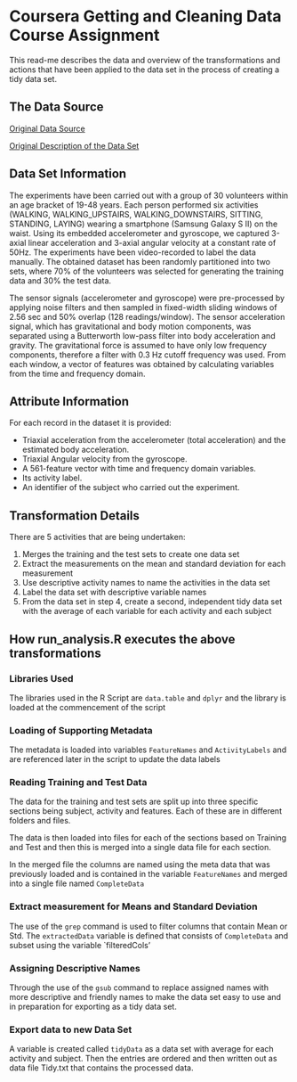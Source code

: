 # Coursera Getting and Cleaning Data Course Assignment

This read-me describes the  data and overview of the transformations and actions that have been applied to the data set in the process of creating a tidy data set.

## The Data Source

[Original Data Source](https://d396qusza40orc.cloudfront.net/getdata%2Fprojectfiles%2FUCI%20HAR%20Dataset.zip)

[Original Description of the Data Set](http://archive.ics.uci.edu/ml/datasets/Human+Activity+Recognition+Using+Smartphones)

## Data Set Information

The experiments have been carried out with a group of 30 volunteers within an age bracket of 19-48 years. Each person performed six activities (WALKING, WALKING_UPSTAIRS, WALKING_DOWNSTAIRS, SITTING, STANDING, LAYING) wearing a smartphone (Samsung Galaxy S II) on the waist. Using its embedded accelerometer and gyroscope, we captured 3-axial linear acceleration and 3-axial angular velocity at a constant rate of 50Hz. The experiments have been video-recorded to label the data manually. The obtained dataset has been randomly partitioned into two sets, where 70% of the volunteers was selected for generating the training data and 30% the test data. 

The sensor signals (accelerometer and gyroscope) were pre-processed by applying noise filters and then sampled in fixed-width sliding windows of 2.56 sec and 50% overlap (128 readings/window). The sensor acceleration signal, which has gravitational and body motion components, was separated using a Butterworth low-pass filter into body acceleration and gravity. The gravitational force is assumed to have only low frequency components, therefore a filter with 0.3 Hz cutoff frequency was used. From each window, a vector of features was obtained by calculating variables from the time and frequency domain.

## Attribute Information

For each record in the dataset it is provided: 
- Triaxial acceleration from the accelerometer (total acceleration) and the estimated body acceleration. 
- Triaxial Angular velocity from the gyroscope. 
- A 561-feature vector with time and frequency domain variables. 
- Its activity label. 
- An identifier of the subject who carried out the experiment.

## Transformation Details

There are 5 activities that are being undertaken:

1. Merges the training and the test sets to create one data set
2. Extract the measurements on the mean and standard deviation for each measurement
3. Use descriptive activity names to name the activities in the data set
4. Label the data set with descriptive variable names
5. From the data set in step 4, create a second, independent tidy data set with the average of each variable for each activity and each subject

## How run_analysis.R executes the above transformations

### Libraries Used
The libraries used in the R Script are `data.table` and `dplyr` and the library is loaded at the commencement of the script

### Loading of Supporting Metadata
The metadata is loaded into variables `FeatureNames` and `ActivityLabels` and are referenced later in the script to update the data labels

### Reading Training and Test Data
The data for the training and test sets are split up into three specific sections being subject, activity and features.  Each of these are in different folders and files.

The data is then loaded into files for each of the sections based on Training and Test and then this is merged into a single  data file for each section.

In the merged file the columns are named using the meta data that was previously loaded and is contained in the variable `FeatureNames` and merged into a single file named `CompleteData`

### Extract measurement for Means and Standard Deviation
The use of the `grep` command is used to filter columns that contain Mean or Std.  The `extractedData` variable is defined that consists of `CompleteData` and subset using the variable `filteredCols’

### Assigning Descriptive Names
Through the use of the `gsub` command to replace assigned names with more descriptive and friendly names to make the data set easy to use and in preparation for exporting as a tidy data set.

### Export data to new Data Set

A variable is created called `tidyData` as a data set with average for each activity and subject. Then the entries are ordered and then written out as data file Tidy.txt that contains the processed data. 

